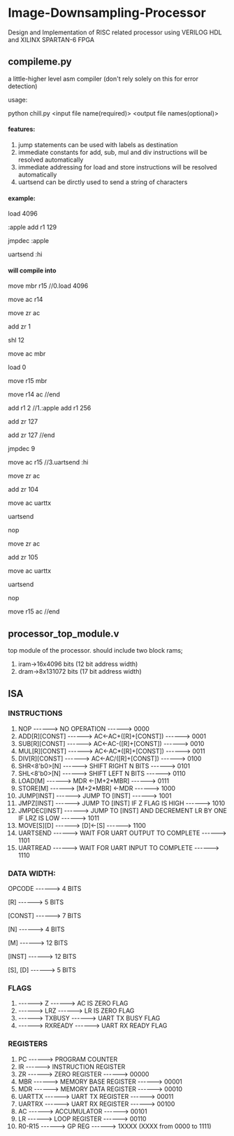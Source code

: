 # Image-Downsampling-Processor
Design and Implementation of RISC related processor using VERILOG HDL and XILINX SPARTAN-6 FPGA


## compileme.py
a little-higher level asm compiler (don't rely solely on this for error detection)

usage:

python chill.py <input file name(required)> <output file names(optional)>

#### features:

1. jump statements can be used with labels as destination
2. immediate constants for add, sub, mul and div instructions will be resolved automatically
3. immediate addressing for load and store instructions will be resolved automatically
4. uartsend can be dirctly used to send a string of characters

#### example:

load 4096

:apple add r1 129

jmpdec :apple

uartsend :hi

#### will compile into

move mbr r15 //0.load 4096

move ac r14

move zr ac

add zr 1

shl 12

move ac mbr

load 0

move r15 mbr

move r14 ac //end

add r1 2 //1.:apple add r1 256

add zr 127

add zr 127 //end

jmpdec 9

move ac r15 //3.uartsend :hi

move zr ac

add zr 104

move ac uarttx

uartsend

nop

move zr ac

add zr 105

move ac uarttx

uartsend

nop

move r15 ac //end


## processor_top_module.v
top module of the processor. should include two block rams;
1. iram->16x4096 bits (12 bit address width)
2. dram->8x131072 bits (17 bit address width)

## ISA
### INSTRUCTIONS

1. NOP ------> NO OPERATION ------> 0000
2. ADD[R][CONST] ------> AC<-AC+([R]+[CONST]) ------> 0001
3. SUB[R][CONST] ------> AC<-AC-([R]+[CONST]) ------> 0010
4. MUL[R][CONST] ------> AC<-AC*([R]+[CONST]) ------> 0011
5. DIV[R][CONST] ------> AC<-AC/([R]+[CONST]) ------> 0100
6. SHR<8'b0>[N] ------> SHIFT RIGHT N BITS ------> 0101
7. SHL<8'b0>[N] ------> SHIFT LEFT N BITS ------> 0110
8. LOAD[M] ------> MDR <-[M+2*MBR] ------> 0111
9. STORE[M] ------> [M+2*MBR] <-MDR ------> 1000
10. JUMP[INST] ------> JUMP TO [INST] ------> 1001
11. JMPZ[INST] ------> JUMP TO [INST] IF Z FLAG IS HIGH ------> 1010
12. JMPDEC[INST] ------> JUMP TO [INST] AND DECREMENT LR BY ONE IF LRZ IS LOW ------> 1011
13. MOVE[S][D] ------> [D]<-[S] ------> 1100
14. UARTSEND ------> WAIT FOR UART OUTPUT TO COMPLETE ------> 1101
15. UARTREAD ------> WAIT FOR UART INPUT TO COMPLETE ------> 1110

### DATA WIDTH:
OPCODE ------> 4 BITS

[R] ------> 5 BITS

[CONST] ------> 7 BITS

[N] ------> 4 BITS

[M] ------> 12 BITS

[INST] ------> 12 BITS

[S], [D] ------> 5 BITS


### FLAGS

1. ------> Z ------> AC IS ZERO FLAG
2. ------> LRZ ------> LR IS ZERO FLAG
3. ------> TXBUSY ------> UART TX BUSY FLAG
4. ------> RXREADY ------> UART RX READY FLAG



### REGISTERS

1. PC ------> PROGRAM COUNTER 
2. IR ------> INSTRUCTION REGISTER
3. ZR ------> ZERO REGISTER ------> 00000 
4. MBR ------> MEMORY BASE REGISTER ------> 00001
5. MDR ------> MEMORY DATA REGISTER ------> 00010
6. UARTTX ------> UART TX REGISTER ------> 00011
7. UARTRX ------> UART RX REGISTER ------> 00100
8. AC ------> ACCUMULATOR ------> 00101
9. LR ------> LOOP REGISTER ------> 00110
10. R0-R15 ------> GP REG ------> 1XXXX (XXXX from 0000 to 1111)
